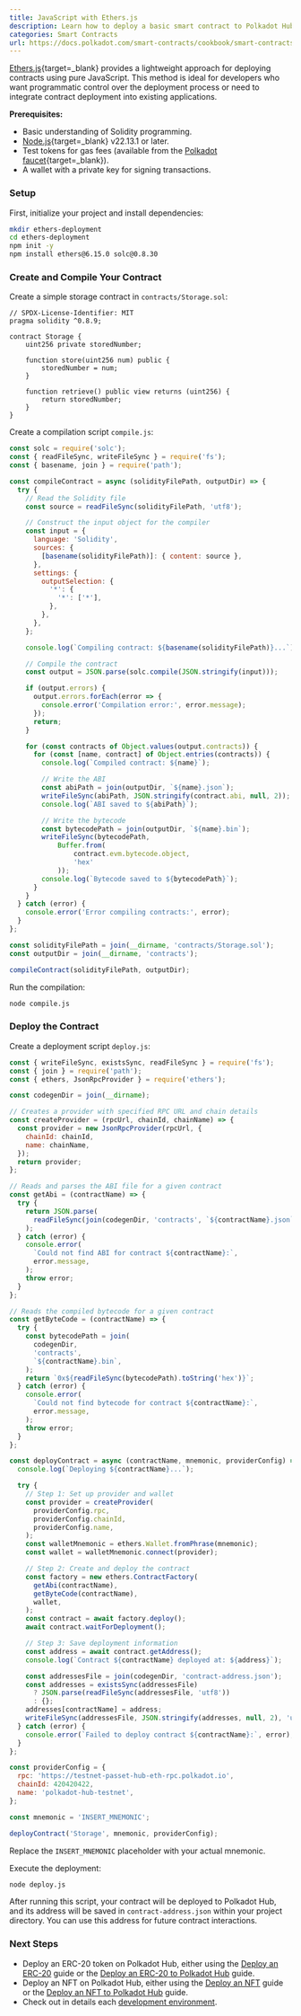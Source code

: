 ```yaml
---
title: JavaScript with Ethers.js
description: Learn how to deploy a basic smart contract to Polkadot Hub using Ethers.js, best for lightweight, programmatic deployments and application integration.
categories: Smart Contracts
url: https://docs.polkadot.com/smart-contracts/cookbook/smart-contracts/deploy-basic-contract-evm/deploy-basic-ethers-js/
---
```


[Ethers.js](https://docs.ethers.org/v6/){target=\_blank} provides a lightweight approach for deploying contracts using pure JavaScript. This method is ideal for developers who want programmatic control over the deployment process or need to integrate contract deployment into existing applications.

**Prerequisites:**

- Basic understanding of Solidity programming.
- [Node.js](https://nodejs.org/en/download){target=\_blank} v22.13.1 or later.
- Test tokens for gas fees (available from the [Polkadot faucet](https://faucet.polkadot.io/){target=\_blank}).
- A wallet with a private key for signing transactions.

### Setup

First, initialize your project and install dependencies:

```bash
mkdir ethers-deployment
cd ethers-deployment
npm init -y
npm install ethers@6.15.0 solc@0.8.30
```

### Create and Compile Your Contract

Create a simple storage contract in `contracts/Storage.sol`:

```solidity title="contracts/Storage.sol"
// SPDX-License-Identifier: MIT
pragma solidity ^0.8.9;

contract Storage {
    uint256 private storedNumber;

    function store(uint256 num) public {
        storedNumber = num;
    }

    function retrieve() public view returns (uint256) {
        return storedNumber;
    }
}
```

Create a compilation script `compile.js`:

```javascript title="compile.js"
const solc = require('solc');
const { readFileSync, writeFileSync } = require('fs');
const { basename, join } = require('path');

const compileContract = async (solidityFilePath, outputDir) => {
  try {
    // Read the Solidity file
    const source = readFileSync(solidityFilePath, 'utf8');

    // Construct the input object for the compiler
    const input = {
      language: 'Solidity',
      sources: {
        [basename(solidityFilePath)]: { content: source },
      },
      settings: {
        outputSelection: {
          '*': {
            '*': ['*'],
          },
        },
      },
    };

    console.log(`Compiling contract: ${basename(solidityFilePath)}...`);

    // Compile the contract
    const output = JSON.parse(solc.compile(JSON.stringify(input)));

    if (output.errors) {
      output.errors.forEach(error => {
        console.error('Compilation error:', error.message);
      });
      return;
    }

    for (const contracts of Object.values(output.contracts)) {
      for (const [name, contract] of Object.entries(contracts)) {
        console.log(`Compiled contract: ${name}`);

        // Write the ABI
        const abiPath = join(outputDir, `${name}.json`);
        writeFileSync(abiPath, JSON.stringify(contract.abi, null, 2));
        console.log(`ABI saved to ${abiPath}`);

        // Write the bytecode
        const bytecodePath = join(outputDir, `${name}.bin`);
        writeFileSync(bytecodePath, 
            Buffer.from(
                contract.evm.bytecode.object,
                'hex'
            ));
        console.log(`Bytecode saved to ${bytecodePath}`);
      }
    }
  } catch (error) {
    console.error('Error compiling contracts:', error);
  }
};

const solidityFilePath = join(__dirname, 'contracts/Storage.sol');
const outputDir = join(__dirname, 'contracts');

compileContract(solidityFilePath, outputDir);
```

Run the compilation:

```bash
node compile.js
```

### Deploy the Contract

Create a deployment script `deploy.js`:

```javascript title="deploy.js"
const { writeFileSync, existsSync, readFileSync } = require('fs');
const { join } = require('path');
const { ethers, JsonRpcProvider } = require('ethers');

const codegenDir = join(__dirname);

// Creates a provider with specified RPC URL and chain details
const createProvider = (rpcUrl, chainId, chainName) => {
  const provider = new JsonRpcProvider(rpcUrl, {
    chainId: chainId,
    name: chainName,
  });
  return provider;
};

// Reads and parses the ABI file for a given contract
const getAbi = (contractName) => {
  try {
    return JSON.parse(
      readFileSync(join(codegenDir, 'contracts', `${contractName}.json`), 'utf8'),
    );
  } catch (error) {
    console.error(
      `Could not find ABI for contract ${contractName}:`,
      error.message,
    );
    throw error;
  }
};

// Reads the compiled bytecode for a given contract
const getByteCode = (contractName) => {
  try {
    const bytecodePath = join(
      codegenDir,
      'contracts',
      `${contractName}.bin`,
    );
    return `0x${readFileSync(bytecodePath).toString('hex')}`;
  } catch (error) {
    console.error(
      `Could not find bytecode for contract ${contractName}:`,
      error.message,
    );
    throw error;
  }
};

const deployContract = async (contractName, mnemonic, providerConfig) => {
  console.log(`Deploying ${contractName}...`);

  try {
    // Step 1: Set up provider and wallet
    const provider = createProvider(
      providerConfig.rpc,
      providerConfig.chainId,
      providerConfig.name,
    );
    const walletMnemonic = ethers.Wallet.fromPhrase(mnemonic);
    const wallet = walletMnemonic.connect(provider);

    // Step 2: Create and deploy the contract
    const factory = new ethers.ContractFactory(
      getAbi(contractName),
      getByteCode(contractName),
      wallet,
    );
    const contract = await factory.deploy();
    await contract.waitForDeployment();

    // Step 3: Save deployment information
    const address = await contract.getAddress();
    console.log(`Contract ${contractName} deployed at: ${address}`);

    const addressesFile = join(codegenDir, 'contract-address.json');
    const addresses = existsSync(addressesFile)
      ? JSON.parse(readFileSync(addressesFile, 'utf8'))
      : {};
    addresses[contractName] = address;
    writeFileSync(addressesFile, JSON.stringify(addresses, null, 2), 'utf8');
  } catch (error) {
    console.error(`Failed to deploy contract ${contractName}:`, error);
  }
};

const providerConfig = {
  rpc: 'https://testnet-passet-hub-eth-rpc.polkadot.io',
  chainId: 420420422,
  name: 'polkadot-hub-testnet',
};

const mnemonic = 'INSERT_MNEMONIC';

deployContract('Storage', mnemonic, providerConfig);
```

Replace the `INSERT_MNEMONIC` placeholder with your actual mnemonic.

Execute the deployment:

```bash
node deploy.js
```

After running this script, your contract will be deployed to Polkadot Hub, and its address will be saved in `contract-address.json` within your project directory. You can use this address for future contract interactions.

### Next Steps

- Deploy an ERC-20 token on Polkadot Hub, either using the [Deploy an ERC-20](/smart-contracts/cookbook/smart-contracts/deploy-erc20) guide or the [Deploy an ERC-20 to Polkadot Hub](/smart-contracts/cookbook/smart-contracts/deploy-erc20) guide.
- Deploy an NFT on Polkadot Hub, either using the [Deploy an NFT](/smart-contracts/cookbook/smart-contracts/deploy-nft) guide or the [Deploy an NFT to Polkadot Hub](/smart-contracts/cookbook/smart-contracts/deploy-nft) guide.
- Check out in details each [development environment](/smart-contracts/dev-environments/).
